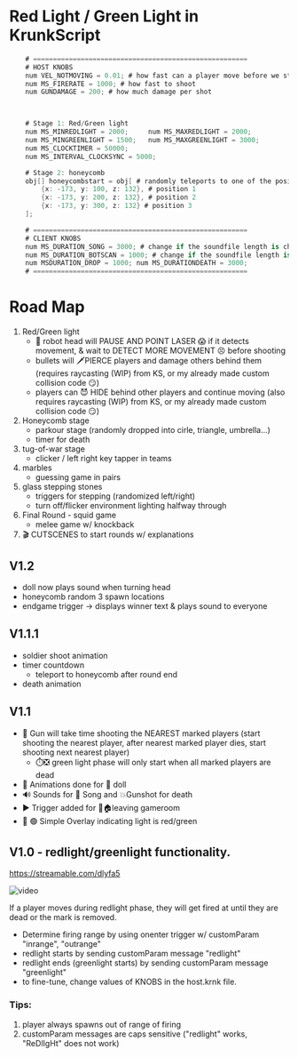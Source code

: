 
# Red Light / Green Light in KrunkScript

```cs
	# ======================================================
	# HOST KNOBS
	num VEL_NOTMOVING = 0.01; # how fast can a player move before we start shooting it (pixels/ms)
	num MS_FIRERATE = 1000; # how fast to shoot
	num GUNDAMAGE = 200; # how much damage per shot



	# Stage 1: Red/Green light
	num MS_MINREDLIGHT = 2000;     num MS_MAXREDLIGHT = 2000;
	num MS_MINGREENLIGHT = 1500;   num MS_MAXGREENLIGHT = 3000;
	num MS_CLOCKTIMER = 50000; 
	num MS_INTERVAL_CLOCKSYNC = 5000;

	# Stage 2: honeycomb
	obj[] honeycombstart = obj[ # randomly teleports to one of the positions below
		{x: -173, y: 100, z: 132}, # position 1
		{x: -173, y: 200, z: 132}, # position 2
		{x: -173, y: 300, z: 132} # position 3
	];

	# ======================================================
	# CLIENT KNOBS
	num MS_DURATION_SONG = 3000; # change if the soundfile length is changed
	num MS_DURATION_BOTSCAN = 1000; # change if the soundfile length is changed
	num MSDURATION_DROP = 1000; num MS_DURATIONDEATH = 3000;
	# ======================================================
```

# Road Map
1. Red/Green light
	- 🤖 robot head will PAUSE AND POINT LASER 😱 if it detects movement, & wait to DETECT MORE MOVEMENT 😣 before shooting
	- bullets will 🗡️PIERCE players and damage others behind them (requires raycasting (WIP) from KS, or my already made custom collision code 😏)
	- players can 😈 HIDE behind other players and continue moving (also requires raycasting (WIP) from KS, or my already made custom collision code 😏)
2. Honeycomb stage
	- parkour stage (randomly dropped into cirle, triangle, umbrella...)
	- timer for death
3. tug-of-war stage
	- clicker / left right key tapper in teams 
4. marbles
	- guessing game in pairs
5.  glass stepping stones
	- triggers for stepping (randomized left/right)
	- turn off/flicker environment lighting halfway through
6. Final Round - squid game
	- melee game w/ knockback
7. 🎬 CUTSCENES to start rounds w/ explanations

## V1.2 
- doll now plays sound when turning head
- honeycomb random 3 spawn locations
- endgame trigger -> displays winner text & plays sound to everyone

## V1.1.1
- soldier shoot animation
- timer countdown
	- teleport to honeycomb after round end
- death animation

## V1.1  
- 🔫 Gun will take time shooting the NEAREST marked players (start shooting the nearest player, after nearest marked player dies, start shooting next nearest player)
	- ⏱️❎ green light phase will only start when all marked players are dead
- 🎥 Animations done for 🎎 doll
- 🔊 Sounds for 🎵 Song and 💥Gunshot for death
- ▶️ Trigger added for 🏃🏠leaving gameroom
- 🔴 🟢 Simple Overlay indicating light is red/green 




## V1.0 - redlight/greenlight functionality. 

https://streamable.com/dlyfa5

![video](2021-10-13_23-03-07.gif)

If a player moves during redlight phase, they will get fired at until they are dead or the mark is removed.
- Determine firing range by using onenter trigger w/ customParam "inrange", "outrange"
- redlight starts by sending customParam message "redlight"
- redlight ends (greenlight starts) by sending customParam message "greenlight"
- to fine-tune, change values of KNOBS in the host.krnk file.

### Tips:
1. player always spawns out of range of firing
2. customParam messages are caps sensitive ("redlight" works, "ReDlIgHt" does not work)
